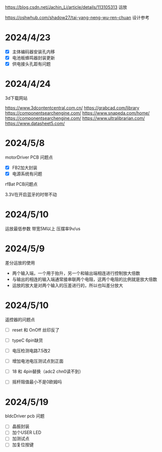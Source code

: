 https://blog.csdn.net/Jachin_Li/article/details/113105313 运放

https://oshwhub.com/shadow27/tai-yang-neng-wu-ren-chuan  设计参考

# 2024/4/23

- [x] 主体编码器安装孔内移
- [x] 电池板蜂鸣器封装更新
- [x] 供电接头孔距有问题

# 2024/4/24

3d下载网站

https://www.3dcontentcentral.com.cn/ 
https://grabcad.com/library
https://componentsearchengine.com/
https://www.snapeda.com/home/
https://componentsearchengine.com/
https://www.ultralibrarian.com/
https://www.datasheet5.com/



# 2024/5/8

motorDriver PCB 问题点

- [x] FB2加大封装
- [x] 电源系统有问题

rfBat PCB问题点

3.3V在开启蓝牙的时带不动

# 2024/5/10

运放最低参数
带宽5M以上
压摆率9v/us

# 2024/5/9

差分运放的使用

- 两个输入端，一个用于抬升，另一个和输出端相连进行控制放大倍数
- 与输出的相连的输入端通常接串联两个电阻，这两个电阻的比例就是放大倍数
- 运放的放大是对两个输入的压差进行的，所以也叫差分放大

# 2024/5/10

遥控器的问题点

- [ ] reset 和 OnOff 丝印反了

- [ ] typeC 6pin缺货

- [ ] 电压检测电路7.5改2

- [ ] 增加电池电压测试点到正面

- [ ] 18 和 4pin替换（adc2 chn0读不到）

- [ ] 摇杆阻值最小不是0欧姆吗

  

# 2024/5/19

bldcDriver pcb 问题

- [ ] 晶振封装
- [ ] 加个USER LED
- [ ] 加测试点
- [ ] 加复位按键
